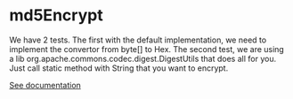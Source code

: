 md5Encrypt
==========

We have 2 tests. The first with the default implementation, we need to implement the convertor from byte[] to Hex. The second test, we are using a lib org.apache.commons.codec.digest.DigestUtils that does all for you. Just call static method with String that you want to encrypt.

[See documentation](http://commons.apache.org/codec/apidocs/org/apache/commons/codec/digest/DigestUtils.html)

